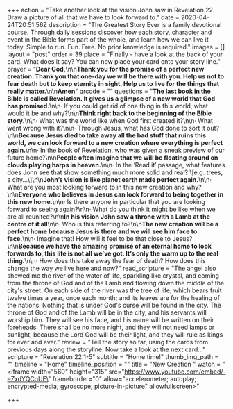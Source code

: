 +++
action = "Take another look at the vision John saw in Revelation 22. Draw a picture of all that we have to look forward to."
date = 2020-04-24T20:51:56Z
description = "The Greatest Story Ever is a family devotional course.  Through daily sessions discover how each story, character and event in the Bible forms part of the whole, and learn how we can live it today. Simple to run. Fun. Free. No prior knowledge is required."
images = []
layout = "post"
order = 39
place = "Finally - have a look at the back of your card. What does it say? You can now place your card onto your story line."
prayer = "**Dear God,**\n\n**Thank you for the promise of a perfect new creation. Thank you that one-day we will be there with you. Help us not to fear death but to keep eternity in sight. Help us to live for the things that really matter.**\n\n**Amen**"
qrcode = ""
questions = "**The last book in the Bible is called Revelation. It gives us a glimpse of a new world that God has promised.**\n\n· If you could get rid of one thing in this world, what would it be and why?\n\n**Think right back to the beginning of the Bible story.**\n\n· What was the world like when God first created it?\n\n· What went wrong with it?\n\n· Through Jesus, what has God done to sort it out?\n\n**Because Jesus died to take away all the bad stuff that ruins this world, we can look forward to a new creation where everything is perfect again.**\n\n· In the book of Revelation, who was given a sneak preview of our future home?\n\n**People often imagine that we will be floating around on clouds playing harps in heaven.**\n\n· In the ‘Read it’ passage, what features does John see that show something much more solid and real? \\[e.g. trees, a city…\\]\n\n**John’s vision is like planet earth made perfect again.**\n\n· What are you most looking forward to in this new creation and why?\n\n**Everyone who believes in Jesus can look forward to being together in this new home.**\n\n· Is there anyone in particular that you are looking forward to seeing again?\n\n· What do you think it might be like when we are all reunited?\n\n**In his vision John saw a throne with a Lamb at the centre of it all**\n\n· Who is this referring to?\n\n**The new creation will be a perfect home because Jesus is there and we will see him face to face.**\n\n· Imagine that! How will it feel to be that close to Jesus?\n\n**Because we have the amazing promise of an eternal home to look forwards to, this life is not all we’ve got. It’s only the warm up to the real thing.**\n\n· How does this take away the fear of death? How does this change the way we live here and now?"
read_scripture = "The angel also showed me the river of the water of life, sparkling like crystal, and coming from the throne of God and of the Lamb and flowing down the middle of the city's street. On each side of the river was the tree of life, which bears fruit twelve times a year, once each month; and its leaves are for the healing of the nations. Nothing that is under God's curse will be found in the city. The throne of God and of the Lamb will be in the city, and his servants will worship him. They will see his face, and his name will be written on their foreheads. There shall be no more night, and they will not need lamps or sunlight, because the Lord God will be their light, and they will rule as kings for ever and ever."
review = "Tell the story so far, using the cards from previous days along the storyline. Now take a look at the next card…"
scripture = "Revelation 22:1-5"
subtitle = "Home time!"
thumb_img_path = ""
timeline = "Home"
timeline_position = ""
title = "New Creation "
watch = "<iframe width=\"560\" height=\"315\" src=\"https://www.youtube.com/embed/-eZxdYQCoUE\" frameborder=\"0\" allow=\"accelerometer; autoplay; encrypted-media; gyroscope; picture-in-picture\" allowfullscreen></iframe>"

+++
